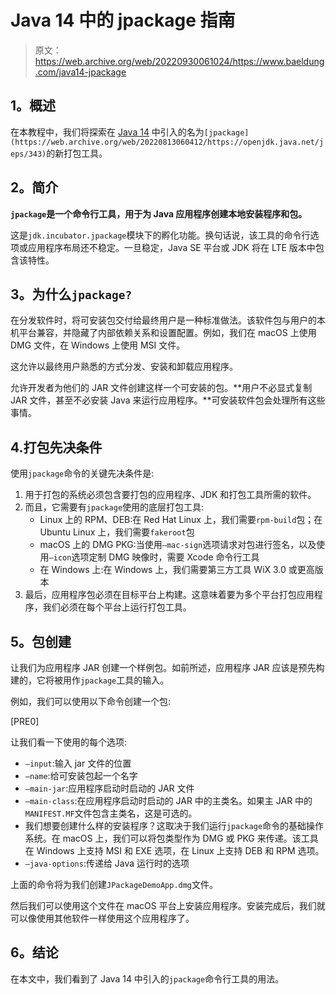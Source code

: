 # Java 14 中的 jpackage 指南

> 原文：<https://web.archive.org/web/20220930061024/https://www.baeldung.com/java14-jpackage>

## **1。概述**

在本教程中，我们将探索在 [Java 14](https://web.archive.org/web/20220813060412/https://openjdk.java.net/projects/jdk/14/) 中引入的名为`[jpackage](https://web.archive.org/web/20220813060412/https://openjdk.java.net/jeps/343)`的新打包工具。

## **2。简介**

**`jpackage`是一个命令行工具，用于为 Java 应用程序创建本地安装程序和包。**

这是`jdk.incubator.jpackage`模块下的孵化功能。换句话说，该工具的命令行选项或应用程序布局还不稳定。一旦稳定，Java SE 平台或 JDK 将在 LTE 版本中包含该特性。

## **3。为什么`jpackage?`**

在分发软件时，将可安装包交付给最终用户是一种标准做法。该软件包与用户的本机平台兼容，并隐藏了内部依赖关系和设置配置。例如，我们在 macOS 上使用 DMG 文件，在 Windows 上使用 MSI 文件。

这允许以最终用户熟悉的方式分发、安装和卸载应用程序。

允许开发者为他们的 JAR 文件创建这样一个可安装的包。**用户不必显式复制 JAR 文件，甚至不必安装 Java 来运行应用程序。**可安装软件包会处理所有这些事情。

## 4.打包先决条件

使用`jpackage`命令的关键先决条件是:

1.  用于打包的系统必须包含要打包的应用程序、JDK 和打包工具所需的软件。
2.  而且，它需要有`jpackage`使用的底层打包工具:
    *   Linux 上的 RPM、DEB:在 Red Hat Linux 上，我们需要`rpm-build`包；在 Ubuntu Linux 上，我们需要`fakeroot`包
    *   macOS 上的 DMG PKG:当使用`–mac-sign`选项请求对包进行签名，以及使用`–icon`选项定制 DMG 映像时，需要 Xcode 命令行工具
    *   在 Windows 上:在 Windows 上，我们需要第三方工具 WiX 3.0 或更高版本
3.  最后，应用程序包必须在目标平台上构建。这意味着要为多个平台打包应用程序，我们必须在每个平台上运行打包工具。

## **5。包创建**

让我们为应用程序 JAR 创建一个样例包。如前所述，应用程序 JAR 应该是预先构建的，它将被用作`jpackage`工具的输入。

例如，我们可以使用以下命令创建一个包:

[PRE0]

让我们看一下使用的每个选项:

*   `–input`:输入 jar 文件的位置
*   `–name`:给可安装包起一个名字
*   `–main-jar`:应用程序启动时启动的 JAR 文件
*   `–main-class`:在应用程序启动时启动的 JAR 中的主类名。如果主 JAR 中的`MANIFEST.MF`文件包含主类名，这是可选的。
*   我们想要创建什么样的安装程序？这取决于我们运行`jpackage`命令的基础操作系统。在 macOS 上，我们可以将包类型作为 DMG 或 PKG 来传递。该工具在 Windows 上支持 MSI 和 EXE 选项，在 Linux 上支持 DEB 和 RPM 选项。
*   `–java-options`:传递给 Java 运行时的选项

上面的命令将为我们创建`JPackageDemoApp.dmg`文件。

然后我们可以使用这个文件在 macOS 平台上安装应用程序。安装完成后，我们就可以像使用其他软件一样使用这个应用程序了。

## **6。结论**

在本文中，我们看到了 Java 14 中引入的`jpackage`命令行工具的用法。